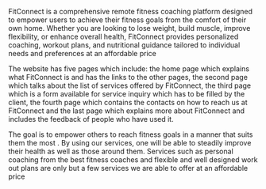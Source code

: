 FitConnect is a comprehensive remote fitness coaching platform designed to empower users to achieve their fitness goals from the comfort of their own home. Whether you are looking to lose weight, build muscle, improve flexibility, or enhance overall health, FitConnect provides personalized coaching, workout plans, and nutritional guidance tailored to individual needs and preferences at an affordable price

The website has five pages which include: the home page which explains what FitConnect is and has the links to the other pages, the second page which talks about the list of services offered by FitConnect, the third page which is a form available for service inquiry which has to be filled by the client, the fourth page which contains the contacts on how to reach us at FitConnect and the last page which explains more about FitConnect and includes the feedback of people who have used it.

The goal is to empower others to reach fitness goals in a manner that suits them the most . By using our services, one will be able to steadily improve their health as well as those around them. Services such as personal coaching from the best fitness coaches and flexible and well designed work out plans are only but a few services we are able to offer at an affordable price
